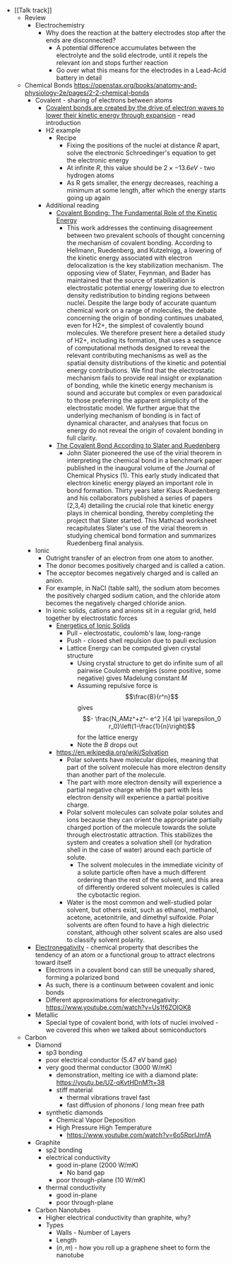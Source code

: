 - [[Talk track]]
	- Review
		- Electrochemistry
			- Why does the reaction at the battery electrodes stop after the ends are disconnected?
				- A potential difference accumulates between the electrolyte and the solid electrode, until it repels the relevant ion and stops further reaction
				- Go over what this means for the electrodes in a Lead-Acid battery in detail
	- Chemical Bonds
	  https://openstax.org/books/anatomy-and-physiology-2e/pages/2-2-chemical-bonds
		- Covalent - sharing of electrons between atoms
			- [Covalent bonds are created by the drive of electron waves to lower their kinetic energy through expansion](https://pmc.ncbi.nlm.nih.gov/articles/PMC4032414/) - read introduction
			- H2 example
				- Recipe
					- Fixing the positions of the nuclei at distance $R$ apart, solve the electronic Schroedinger's equation to get the electronic energy
					- At infinite $R$, this value should be $2 \times -13.6 eV$ - two hydrogen atoms
					- As R gets smaller, the energy decreases, reaching a minimum at some length, after which the energy starts going up again
			- Additional reading
				- [Covalent Bonding: The Fundamental Role of the Kinetic Energy](https://pubs.acs.org/doi/abs/10.1021/jp403284g)
					- This work addresses the continuing disagreement between two prevalent schools of thought concerning the mechanism of covalent bonding. According to Hellmann, Ruedenberg, and Kutzelnigg, a lowering of the kinetic energy associated with electron delocalization is the key stabilization mechanism. The opposing view of Slater, Feynman, and Bader has maintained that the source of stabilization is electrostatic potential energy lowering due to electron density redistribution to binding regions between nuclei. Despite the large body of accurate quantum chemical work on a range of molecules, the debate concerning the origin of bonding continues unabated, even for H2+, the simplest of covalently bound molecules. We therefore present here a detailed study of H2+, including its formation, that uses a sequence of computational methods designed to reveal the relevant contributing mechanisms as well as the spatial density distributions of the kinetic and potential energy contributions. We find that the electrostatic mechanism fails to provide real insight or explanation of bonding, while the kinetic energy mechanism is sound and accurate but complex or even paradoxical to those preferring the apparent simplicity of the electrostatic model. We further argue that the underlying mechanism of bonding is in fact of dynamical character, and analyses that focus on energy do not reveal the origin of covalent bonding in full clarity.
				- [The Covalent Bond According to Slater and Ruedenberg](https://chem.libretexts.org/Bookshelves/Physical_and_Theoretical_Chemistry_Textbook_Maps/Quantum_Tutorials_(Rioux)/03%3A_Chemical_Bonding/3.06%3A_The_Covalent_Bond_According_to_Slater_and_Ruedenberg)
					- John Slater pioneered the use of the virial theorem in interpreting the chemical bond in a benchmark paper published in the inaugural volume of the Journal of Chemical Physics (1). This early study indicated that electron kinetic energy played an important role in bond formation. Thirty years later Klaus Ruedenberg and his collaborators published a series of papers (2,3,4) detailing the crucial role that kinetic energy plays in chemical bonding, thereby completing the project that Slater started. This Mathcad worksheet recapitulates Slater's use of the virial theorem in studying chemical bond formation and summarizes Ruedenberg final analysis.
		- Ionic
			- Outright transfer of an electron from one atom to another.
			- The donor becomes positively charged and is called a cation.
			- The acceptor becomes negatively charged and is called an anion.
			- For example, in NaCl (table salt), the sodium atom becomes the positively charged sodium cation, and the chloride atom becomes the negatively charged chloride anion.
			- In ionic solids, cations and anions sit in a regular grid, held together by electrostatic forces
				- [Energetics of Ionic Solids](https://chem.libretexts.org/Courses/East_Tennessee_State_University/CHEM_3110%3A_Descriptive_Inorganic_Chemistry/05%3A_Structure_and_Energetics_of_Solids/5.02%3A_Energetics_of_Ionic_Solids-_Lattice_Energy)
					- Pull - electrostatic, coulomb's law, long-range
					- Push - closed shell repulsion due to pauli exclusion
					- Lattice Energy can be computed given crystal structure
						- Using crystal structure to get do infinite sum of all pairwise Coulomb energies (some positive, some negative) gives Madelung constant $M$
						- Assuming repulsive force is
						  $$\frac{B}{r^n}$$
						  gives
						  $$- \frac{N_AMz^+z^- e^2 }{4 \pi \varepsilon_0 r_0}\left(1-\frac{1}{n}\right)$$
						  for the lattice energy
						- Note the $B$ drops out
				- https://en.wikipedia.org/wiki/Solvation
					- Polar solvents have molecular dipoles, meaning that part of the solvent molecule has more electron density than another part of the molecule.
					- The part with more electron density will experience a partial negative charge while the part with less electron density will experience a partial positive charge.
					- Polar solvent molecules can solvate polar solutes and ions because they can orient the appropriate partially charged portion of the molecule towards the solute through electrostatic attraction. This stabilizes the system and creates a solvation shell (or hydration shell in the case of water) around each particle of solute.
						- The solvent molecules in the immediate vicinity of a solute particle often have a much different ordering than the rest of the solvent, and this area of differently ordered solvent molecules is called the cybotactic region.
					- Water is the most common and well-studied polar solvent, but others exist, such as ethanol, methanol, acetone, acetonitrile, and dimethyl sulfoxide. Polar solvents are often found to have a high dielectric constant, although other solvent scales are also used to classify solvent polarity.
		- [Electronegativity](https://chem.libretexts.org/Bookshelves/Physical_and_Theoretical_Chemistry_Textbook_Maps/Supplemental_Modules_(Physical_and_Theoretical_Chemistry)/Physical_Properties_of_Matter/Atomic_and_Molecular_Properties/Electronegativity) - chemical property that describes the tendency of an atom or a functional group to attract electrons toward itself
			- Electrons in a covalent bond can still be unequally shared, forming a polarized bond
			- As such, there is a continuum between covalent and ionic bonds
			- Different approximations for electronegativity: https://www.youtube.com/watch?v=Us1f6ZOlOK8
		- Metallic
			- Special type of covalent bond, with lots of nuclei involved - we covered this when we talked about semiconductors
	- Carbon
		- Diamond
			- sp3 bonding
			- poor electrical conductor (5.47 eV band gap)
			- very good thermal conductor (3000 W/mK)
				- demonstration, melting ice with a diamond plate:
				  https://youtu.be/UZ-qKvtHDnM?t=38
				- stiff material
					- thermal vibrations travel fast
					- fast diffusion of phonons / long mean free path
			- synthetic diamonds
				- Chemical Vapor Deposition
				- High Pressure High Temperature
					- https://www.youtube.com/watch?v=6o5RprIJmfA
		- Graphite
			- sp2 bonding
			- electrical conductivity
				- good in-plane (2000 W/mK)
					- No band gap
				- poor through-plane (10 W/mK)
			- thermal conductivity
				- good in-plane
				- poor through-plane
		- Carbon Nanotubes
			- Higher electrical conductivity than graphite, why?
			- Types
				- Walls - Number of Layers
				- Length
				- $(n, m)$ - how you roll up a graphene sheet to form the nanotube